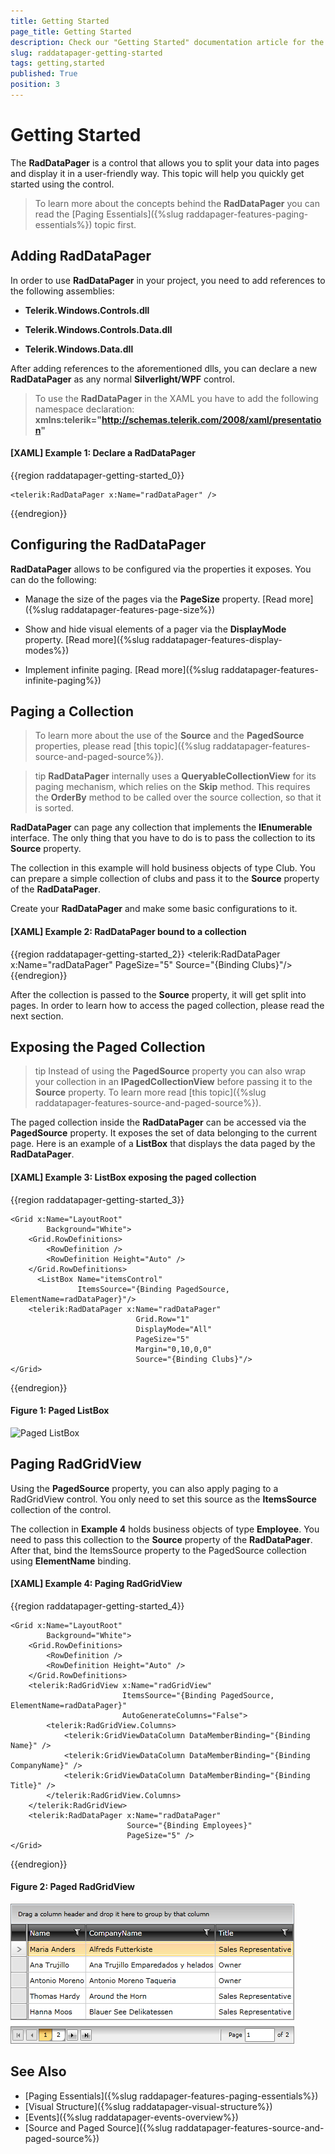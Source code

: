 ```yaml
---
title: Getting Started
page_title: Getting Started
description: Check our "Getting Started" documentation article for the RadDataPager WPF control.
slug: raddatapager-getting-started
tags: getting,started
published: True
position: 3
---
```


# Getting Started

The __RadDataPager__ is a control that allows you to split your data into pages and display it in a user-friendly way. This topic will help you quickly get started using the control.

>To learn more about the concepts behind the __RadDataPager__ you can read the [Paging Essentials]({%slug raddapager-features-paging-essentials%}) topic first.

## Adding RadDataPager

In order to use __RadDataPager__ in your project, you need to add references to the following assemblies:

* __Telerik.Windows.Controls.dll__

* __Telerik.Windows.Controls.Data.dll__

* __Telerik.Windows.Data.dll__

After adding references to the aforementioned dlls, you can declare a new __RadDataPager__ as any normal __Silverlight/WPF__ control.

>To use the __RadDataPager__ in the XAML you have to add the following namespace declaration: __xmlns:telerik="http://schemas.telerik.com/2008/xaml/presentation"__ 

#### __[XAML] Example 1: Declare a RadDataPager__

{{region raddatapager-getting-started_0}}

	<telerik:RadDataPager x:Name="radDataPager" />
{{endregion}}

## Configuring the RadDataPager

__RadDataPager__ allows to be configured via the properties it exposes. You can do the following:

* Manage the size of the pages via the __PageSize__ property. [Read more]({%slug raddatapager-features-page-size%})

* Show and hide visual elements of a pager via the __DisplayMode__ property. [Read more]({%slug raddatapager-features-display-modes%})

* Implement infinite paging. [Read more]({%slug raddatapager-features-infinite-paging%})

## Paging a Collection

>To learn more about the use of the __Source__ and the __PagedSource__ properties, please read [this topic]({%slug raddatapager-features-source-and-paged-source%}).
         
>tip __RadDataPager__ internally uses a __QueryableCollectionView__ for its paging mechanism, which relies on the __Skip__ method. This requires the __OrderBy__ method to be called over the source collection, so that it is sorted.

__RadDataPager__ can page any collection that implements the __IEnumerable__ interface. The only thing that you have to do is to pass the collection to its __Source__ property.

The collection in this example will hold business objects of type Club. You can prepare a simple collection of clubs and pass it to the __Source__ property of the __RadDataPager__.

Create your __RadDataPager__ and make some basic configurations to it.

#### __[XAML] Example 2: RadDataPager bound to a collection__

{{region raddatapager-getting-started_2}}
	<telerik:RadDataPager x:Name="radDataPager"
	                      PageSize="5" 
	                      Source="{Binding Clubs}"/>
{{endregion}}

After the collection is passed to the __Source__ property, it will get split into pages. In order to learn how to access the paged collection, please read the next section.

## Exposing the Paged Collection

>tip Instead of using the __PagedSource__ property you can also wrap your collection in an __IPagedCollectionView__ before passing it to the __Source__ property. To learn more read [this topic]({%slug raddatapager-features-source-and-paged-source%}).

The paged collection inside the __RadDataPager__ can be accessed via the __PagedSource__ property. It exposes the set of data belonging to the current page. Here is an example of a __ListBox__ that displays the data paged by the __RadDataPager__.

#### __[XAML] Example 3: ListBox exposing the paged collection__

{{region raddatapager-getting-started_3}}

	<Grid x:Name="LayoutRoot"
	        Background="White">
	    <Grid.RowDefinitions>
	        <RowDefinition />
	        <RowDefinition Height="Auto" />
	    </Grid.RowDefinitions>
	      <ListBox Name="itemsControl"
	               ItemsSource="{Binding PagedSource, ElementName=radDataPager}"/>
	    <telerik:RadDataPager x:Name="radDataPager"
	                            Grid.Row="1"
	                            DisplayMode="All"
	                            PageSize="5"                          
	                            Margin="0,10,0,0" 
	                            Source="{Binding Clubs}"/>
	</Grid>
{{endregion}}

#### __Figure 1: Paged ListBox__
![Paged ListBox](images/RadDataPager_GettingStarted_02.PNG)

## Paging RadGridView

Using the **PagedSource** property, you can also apply paging to a RadGridView control. You only need to set this source as the **ItemsSource** collection of the control.

The collection in **Example 4** holds business objects of type __Employee__. You need to pass this collection to the **Source** property of the **RadDataPager**. After that, bind the ItemsSource property to the PagedSource collection using __ElementName__ binding.

#### __[XAML] Example 4: Paging RadGridView__

{{region raddatapager-getting-started_4}}

	<Grid x:Name="LayoutRoot"
	        Background="White">    
	    <Grid.RowDefinitions>
	        <RowDefinition />
	        <RowDefinition Height="Auto" />
	    </Grid.RowDefinitions>
	    <telerik:RadGridView x:Name="radGridView"
	                         ItemsSource="{Binding PagedSource, ElementName=radDataPager}"
	                         AutoGenerateColumns="False">
	        <telerik:RadGridView.Columns>
	            <telerik:GridViewDataColumn DataMemberBinding="{Binding Name}" />
	            <telerik:GridViewDataColumn DataMemberBinding="{Binding CompanyName}" />
	            <telerik:GridViewDataColumn DataMemberBinding="{Binding Title}" />
	        </telerik:RadGridView.Columns>
	    </telerik:RadGridView>
	    <telerik:RadDataPager x:Name="radDataPager"
	                          Source="{Binding Employees}"
	                          PageSize="5" />
	</Grid>
{{endregion}}

#### __Figure 2: Paged RadGridView__
![Paged RadGridView](images/RadDataPager_GettingStarted_01.png)

## See Also

* [Paging Essentials]({%slug raddapager-features-paging-essentials%})
* [Visual Structure]({%slug raddatapager-visual-structure%})
* [Events]({%slug raddatapager-events-overview%})
* [Source and Paged Source]({%slug raddatapager-features-source-and-paged-source%})
